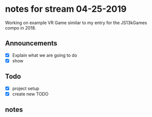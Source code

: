 # notes for stream 04-25-2019

Working on example VR Game similar to my entry for the JS13kGames compo in 2018.

## Announcements

- [X] Explain what we are going to do
- [X] show

## Todo

- [X] project setup
- [X] create new TODO

## notes